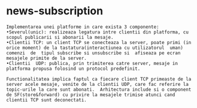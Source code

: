 # news-subscription

    Implementarea unei platforme in care exista 3 componente:
    •Severul(unic): realizeaza legatura intre clientii din platforma, cu scopul publicarii si abonarii la mesaje.
    •Clientii TCP: un client TCP se conecteaza la server, poate primi (in orice moment) de la tastatura(interactiunea cu utilizatorul  uman)  comenzi  de  tipul subscribe si unsubscribe si  afiseaza pe ecran mesajele primite de la server.
    •Clientii  UDP: publica, prin trimiterea catre server, mesaje in platforma propusa folosind un protocol predefinit. 

    Functionalitatea implica faptul ca fiecare client TCP primeaste de la server acele mesaje, venite de la clientii UDP, care fac referire la topic-urile la care sunt abonati.  Arhitectura include si o component de SF(store&forward) cu privire la mesajele trimise atunci cand clientii TCP sunt deconectati.
